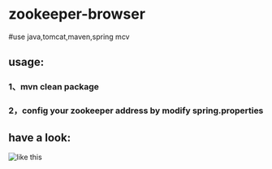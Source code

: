# zookeeper-browser

#use java,tomcat,maven,spring mcv 

## usage:
### 1、mvn clean package
### 2，config your zookeeper address by modify spring.properties

## have a look:
![like this](https://github.com/gpengtao/zookeeper-browser/blob/master/screen.png "")

